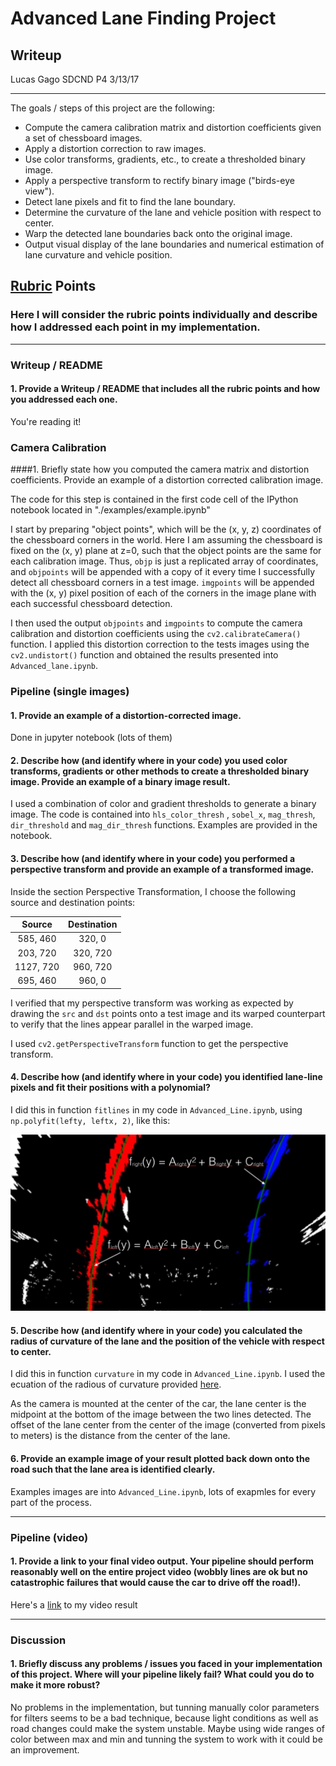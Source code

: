 # Advanced Lane Finding Project
## Writeup 
Lucas Gago
SDCND P4
3/13/17

---

The goals / steps of this project are the following:

* Compute the camera calibration matrix and distortion coefficients given a set of chessboard images.
* Apply a distortion correction to raw images.
* Use color transforms, gradients, etc., to create a thresholded binary image.
* Apply a perspective transform to rectify binary image ("birds-eye view").
* Detect lane pixels and fit to find the lane boundary.
* Determine the curvature of the lane and vehicle position with respect to center.
* Warp the detected lane boundaries back onto the original image.
* Output visual display of the lane boundaries and numerical estimation of lane curvature and vehicle position.

[//]: # (Image References)

[image1]: ./examples/undistort_output.png "Undistorted"
[image2]: ./test_images/test1.jpg "Road Transformed"
[image3]: ./examples/binary_combo_example.jpg "Binary Example"
[image4]: ./examples/warped_straight_lines.jpg "Warp Example"
[image5]: ./examples/color_fit_lines.jpg "Fit Visual"
[image6]: ./examples/example_output.jpg "Output"
[video1]: ./project_video.mp4 "Video"

## [Rubric](https://review.udacity.com/#!/rubrics/571/view) Points
### Here I will consider the rubric points individually and describe how I addressed each point in my implementation.  

---
### Writeup / README

#### 1. Provide a Writeup / README that includes all the rubric points and how you addressed each one. 
You're reading it!

### Camera Calibration

####1. Briefly state how you computed the camera matrix and distortion coefficients. Provide an example of a distortion corrected calibration image.

The code for this step is contained in the first code cell of the IPython notebook located in "./examples/example.ipynb"

I start by preparing "object points", which will be the (x, y, z) coordinates of the chessboard corners in the world. Here I am assuming the chessboard is fixed on the (x, y) plane at z=0, such that the object points are the same for each calibration image.  Thus, `objp` is just a replicated array of coordinates, and `objpoints` will be appended with a copy of it every time I successfully detect all chessboard corners in a test image.  `imgpoints` will be appended with the (x, y) pixel position of each of the corners in the image plane with each successful chessboard detection.  

I then used the output `objpoints` and `imgpoints` to compute the camera calibration and distortion coefficients using the `cv2.calibrateCamera()` function.  I applied this distortion correction to the tests images using the `cv2.undistort()` function and obtained the results presented into `Advanced_lane.ipynb`.

### Pipeline (single images)

#### 1. Provide an example of a distortion-corrected image.
Done in jupyter notebook (lots of them)

#### 2. Describe how (and identify where in your code) you used color transforms, gradients or other methods to create a thresholded binary image.  Provide an example of a binary image result.
I used a combination of color and gradient thresholds to generate a binary image. The code is contained into `hls_color_thresh` , `sobel_x`, `mag_thresh`, `dir_threshold` and `mag_dir_thresh` functions. Examples are provided in the notebook.

#### 3. Describe how (and identify where in your code) you performed a perspective transform and provide an example of a transformed image.

Inside the section Perspective Transformation, I choose the following source and destination points:

| Source        | Destination   | 
|:-------------:|:-------------:| 
| 585, 460      | 320, 0        | 
| 203, 720      | 320, 720      |
| 1127, 720     | 960, 720      |
| 695, 460      | 960, 0        |

I verified that my perspective transform was working as expected by drawing the `src` and `dst` points onto a test image and its warped counterpart to verify that the lines appear parallel in the warped image.

I used `cv2.getPerspectiveTransform` function to get the perspective transform.



#### 4. Describe how (and identify where in your code) you identified lane-line pixels and fit their positions with a polynomial?

I did this in function `fitlines` in my code in `Advanced_Line.ipynb`, using `np.polyfit(lefty, leftx, 2)`, like this:

![alt text][image5]

#### 5. Describe how (and identify where in your code) you calculated the radius of curvature of the lane and the position of the vehicle with respect to center.

I did this in function `curvature` in my code in `Advanced_Line.ipynb`. I used the ecuation of the radious of curvature provided [here](http://www.intmath.com/applications-differentiation/8-radius-curvature.php). 

As the camera is mounted at the center of the car, the lane center is the midpoint at the bottom of the image between the two lines detected. The offset of the lane center from the center of the image (converted from pixels to meters) is the distance from the center of the lane.

#### 6. Provide an example image of your result plotted back down onto the road such that the lane area is identified clearly.

Examples images are into `Advanced_Line.ipynb`, lots of exapmles for every part of the process.

---

### Pipeline (video)

#### 1. Provide a link to your final video output.  Your pipeline should perform reasonably well on the entire project video (wobbly lines are ok but no catastrophic failures that would cause the car to drive off the road!).

Here's a [link](./out_project_video.mp4) to my video result

---

### Discussion

#### 1. Briefly discuss any problems / issues you faced in your implementation of this project.  Where will your pipeline likely fail?  What could you do to make it more robust?

No problems in the implementation, but tunning manually color parameters for filters seems to be a bad technique, because light conditions as well as road changes could make the system unstable. Maybe using wide ranges of color between max and min and tunning the system to work with it could be an improvement.

